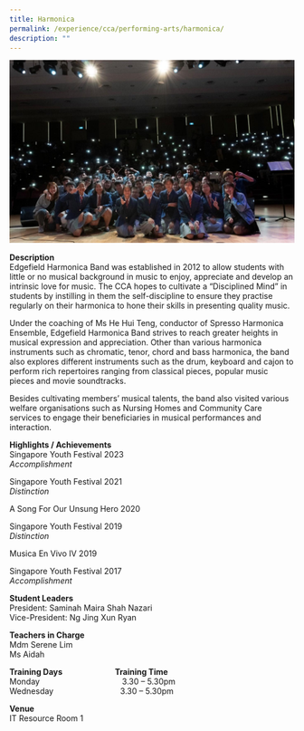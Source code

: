 ```yaml
---
title: Harmonica
permalink: /experience/cca/performing-arts/harmonica/
description: ""
---
```

![](/images/image1.jpg)

**Description** <br>
Edgefield Harmonica Band was established in 2012 to allow students with little or&nbsp;no musical background in music to enjoy, appreciate and develop an intrinsic love for music. The CCA hopes to cultivate a “Disciplined Mind” in students by instilling in them the self-discipline to ensure they practise regularly on their harmonica to hone their skills in presenting quality music.

Under the coaching of Ms He Hui Teng, conductor of Spresso Harmonica Ensemble, Edgefield Harmonica Band strives to reach greater heights in musical expression and appreciation. Other than various harmonica instruments such as chromatic, tenor, chord and bass harmonica, the band also explores different instruments such as the drum, keyboard and cajon to perform rich repertoires ranging from classical pieces, popular music pieces and movie soundtracks.&nbsp;

Besides cultivating members’ musical talents, the band also visited various welfare organisations such as Nursing Homes and Community Care services to engage their beneficiaries in musical performances and interaction.

**Highlights / Achievements** <br>
Singapore Youth Festival 2023<br>
_Accomplishment_

Singapore Youth Festival 2021 <br>
_Distinction_

A Song For Our Unsung Hero 2020

Singapore Youth Festival 2019 <br>
_Distinction_

Musica En Vivo IV 2019  

Singapore Youth Festival 2017 <br>
_Accomplishment_

**Student Leaders** <br>
President: Saminah Maira Shah Nazari <br>
Vice-President: Ng Jing Xun Ryan  

**Teachers in Charge** <br>
Mdm Serene Lim <br>
Ms Aidah

**Training Days&nbsp;&nbsp; &nbsp;&nbsp;&nbsp; &nbsp;&nbsp;&nbsp; &nbsp;&nbsp;&nbsp; &nbsp;&nbsp;&nbsp; &nbsp;&nbsp;&nbsp; &nbsp;&nbsp; &nbsp; Training Time** <br>
Monday&nbsp;&nbsp; &nbsp;&nbsp;&nbsp;&nbsp;&nbsp; &nbsp;&nbsp;&nbsp; &nbsp;&nbsp;&nbsp; &nbsp;&nbsp;&nbsp; &nbsp;&nbsp;&nbsp; &nbsp;&nbsp;&nbsp; &nbsp;&nbsp;&nbsp; &nbsp;&nbsp;&nbsp;&nbsp;3.30 – 5.30pm <br>
Wednesday&nbsp;&nbsp;&nbsp;&nbsp; &nbsp;&nbsp;&nbsp;&nbsp;&nbsp; &nbsp;&nbsp;&nbsp; &nbsp;&nbsp;&nbsp; &nbsp;&nbsp;&nbsp; &nbsp;&nbsp;&nbsp; &nbsp;&nbsp;&nbsp;3.30 – 5.30pm

**Venue** <br>
IT Resource Room 1